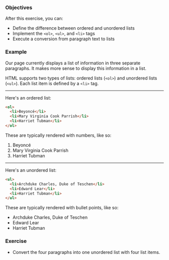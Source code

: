 ### Objectives

After this exercise, you can:

- Define the difference between ordered and unordered lists
- Implement the `<ol>`, `<ul>`, and `<li>` tags
- Execute a conversion from paragraph text to lists

### Example

Our page currently displays a list of information in three separate paragraphs. It makes more sense to display this information in a list.

HTML supports two types of lists: ordered lists (`<ol>`) and unordered lists (`<ul>`). Each list item is defined by a `<li>` tag.

----

Here's an ordered list:

```html
<ol>
  <li>Beyoncé</li>
  <li>Mary Virginia Cook Parrish</li>
  <li>Harriet Tubman</li>
</ol>
```

These are typically rendered with numbers, like so:

<ol>
  <li>Beyoncé</li>
  <li>Mary Virginia Cook Parrish</li>
  <li>Harriet Tubman</li>
</ol>

----

Here's an unordered list:

```html
<ul>
  <li>Archduke Charles, Duke of Teschen</li>
  <li>Edward Lear</li>
  <li>Harriet Tubman</li>
</ul>
```

These are typically rendered with bullet points, like so:

<ul>
  <li>Archduke Charles, Duke of Teschen</li>
  <li>Edward Lear</li>
  <li>Harriet Tubman</li>
</ul>

### Exercise

- Convert the four paragraphs into one unordered list with four list items.
